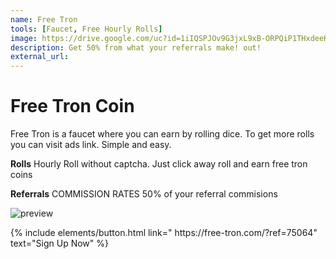 ```yaml
---
name: Free Tron
tools: [Faucet, Free Hourly Rolls]
image: https://drive.google.com/uc?id=1iIQSPJOv9G3jxL9xB-ORPQiP1THxdeeH
description: Get 50% from what your referrals make! out!
external_url:
---
```



# Free Tron Coin

Free Tron is a faucet where you can earn by rolling dice. To get more rolls you can visit ads link. Simple and easy.

**Rolls** Hourly Roll without captcha. Just click away roll and earn free tron coins 

**Referrals** COMMISSION RATES
50% of your referral commisions

![preview](https://drive.google.com/uc?id=1iIQSPJOv9G3jxL9xB-ORPQiP1THxdeeH)


<p class="text-center">
{% include elements/button.html link=" https://free-tron.com/?ref=75064" text="Sign Up Now" %}
</p>